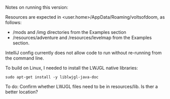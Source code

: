 
Notes on running this version:

Resources are expected in <user.home>/AppData/Roaming/voltsofdoom, as follows:

- /mods and /img directories from the Examples section
- /resources/adventure and /resources/levelmap from the Examples section.

IntelliJ config currently does not allow code to run without re-running from the command line.


To build on Linux, I needed to install the LWJGL native libraries: 

<code>sudo apt-get install -y liblwjgl-java-doc</code>

To do: Confirm whether LWJGL files need to be in resources/lib. Is ther a better location?
